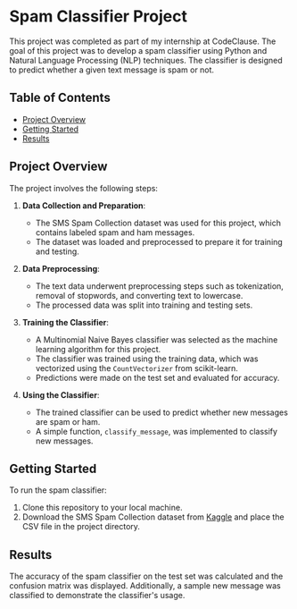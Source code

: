 # Spam Classifier Project

This project was completed as part of my internship at CodeClause. The goal of this project was to develop a spam classifier using Python and Natural Language Processing (NLP) techniques. The classifier is designed to predict whether a given text message is spam or not.

## Table of Contents
- [Project Overview](#project-overview)
- [Getting Started](#getting-started)
- [Results](#results)

## Project Overview

The project involves the following steps:

1. **Data Collection and Preparation**:
   - The SMS Spam Collection dataset was used for this project, which contains labeled spam and ham messages.
   - The dataset was loaded and preprocessed to prepare it for training and testing.

2. **Data Preprocessing**:
   - The text data underwent preprocessing steps such as tokenization, removal of stopwords, and converting text to lowercase.
   - The processed data was split into training and testing sets.

3. **Training the Classifier**:
   - A Multinomial Naive Bayes classifier was selected as the machine learning algorithm for this project.
   - The classifier was trained using the training data, which was vectorized using the `CountVectorizer` from scikit-learn.
   - Predictions were made on the test set and evaluated for accuracy.

4. **Using the Classifier**:
   - The trained classifier can be used to predict whether new messages are spam or ham.
   - A simple function, `classify_message`, was implemented to classify new messages.

## Getting Started

To run the spam classifier:

1. Clone this repository to your local machine.
2. Download the SMS Spam Collection dataset from [Kaggle](https://www.kaggle.com/uciml/sms-spam-collection-dataset) and place the CSV file in the project directory.

## Results

The accuracy of the spam classifier on the test set was calculated and the confusion matrix was displayed. Additionally, a sample new message was classified to demonstrate the classifier's usage.
